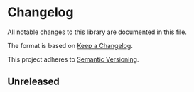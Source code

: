 # Changelog

All notable changes to this library are documented in this file.

The format is based on [Keep a Changelog](https://keepachangelog.com/en/1.1.0/).

This project adheres to [Semantic Versioning](https://semver.org/spec/v2.0.0.html).

## Unreleased

<!-- markdownlint-configure-file
{
  "MD024": {
    "siblings_only": true
  }
}
-->
